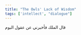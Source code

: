 ```yaml
---
title: "The Owls' Lack of Wisdom"
tags: ['intellect', "dialogue"]
---
```


 قال الملك فأخبرني عن عقول البوم
